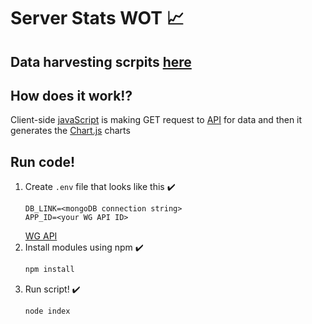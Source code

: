 # Server Stats WOT :chart_with_upwards_trend:

## Data harvesting scrpits [here](https://github.com/DontEatRice/wot-server-stats-harvester)

## How does it work:interrobang: 
Client-side [javaScript](https://github.com/DontEatRice/Server-Stats-WOT/tree/master/public/javascripts) is making GET request to [API](https://github.com/DontEatRice/Server-Stats-WOT/blob/master/routes/api.js) for data and then it generates the [Chart.js](https://www.chartjs.org/) charts
## Run code!
1. Create `.env` file that looks like this :heavy_check_mark:
    ```Text
    DB_LINK=<mongoDB connection string>
    APP_ID=<your WG API ID>
    ``` 
    [WG API](https://developers.wargaming.net/#)
2. Install modules using npm :heavy_check_mark:
    ```Bash
    npm install
    ```
3. Run script! :heavy_check_mark:
    ```Bash
    node index
    ```
